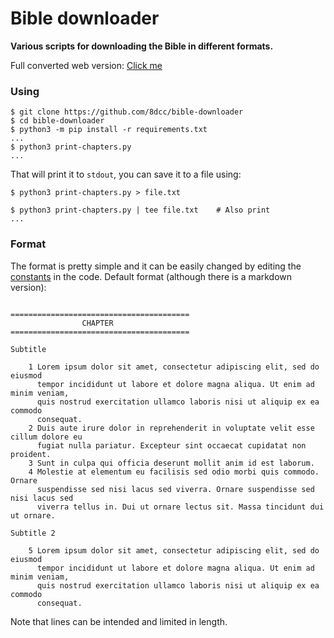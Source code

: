 # Bible downloader
**Various scripts for downloading the Bible in different formats.**

Full converted web version: [Click me](https://8dcc.github.io/bible-downloader/output/web/)

### Using
```console
$ git clone https://github.com/8dcc/bible-downloader
$ cd bible-downloader
$ python3 -m pip install -r requirements.txt
...
$ python3 print-chapters.py
...
```
That will print it to `stdout`, you can save it to a file using:
```console
$ python3 print-chapters.py > file.txt

$ python3 print-chapters.py | tee file.txt    # Also print
...
```

### Format
The format is pretty simple and it can be easily changed by editing the [constants](https://github.com/8dcc/bible-downloader/blob/b82a8cb8c45a9852618a153e0a3fcfd72af96817/print-chapters.py#L10-L19)
in the code. Default format (although there is a markdown version):
```

========================================
                CHAPTER
========================================

Subtitle

    1 Lorem ipsum dolor sit amet, consectetur adipiscing elit, sed do eiusmod
      tempor incididunt ut labore et dolore magna aliqua. Ut enim ad minim veniam,
      quis nostrud exercitation ullamco laboris nisi ut aliquip ex ea commodo
      consequat.
    2 Duis aute irure dolor in reprehenderit in voluptate velit esse cillum dolore eu
      fugiat nulla pariatur. Excepteur sint occaecat cupidatat non proident.
    3 Sunt in culpa qui officia deserunt mollit anim id est laborum.
    4 Molestie at elementum eu facilisis sed odio morbi quis commodo. Ornare
      suspendisse sed nisi lacus sed viverra. Ornare suspendisse sed nisi lacus sed
      viverra tellus in. Dui ut ornare lectus sit. Massa tincidunt dui ut ornare.
      
Subtitle 2

    5 Lorem ipsum dolor sit amet, consectetur adipiscing elit, sed do eiusmod
      tempor incididunt ut labore et dolore magna aliqua. Ut enim ad minim veniam,
      quis nostrud exercitation ullamco laboris nisi ut aliquip ex ea commodo
      consequat.

```

Note that lines can be intended and limited in length.
